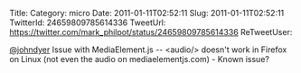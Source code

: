 Title: 
Category: micro
Date: 2011-01-11T02:52:11
Slug: 2011-01-11T02:52:11
TwitterId: 24659809785614336
TweetUrl: https://twitter.com/mark_philpot/status/24659809785614336
ReTweetUser: 

[@johndyer](https://twitter.com/johndyer) Issue with MediaElement.js -- &lt;audio/&gt; doesn't work in Firefox on Linux (not even the audio on mediaelementjs.com) - Known issue?